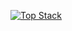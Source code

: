 [![Top Stack](https://widget.realdeveloper.pro/api/top?stack=JavaScript,Python,C)](https://github.com/kijepark)
